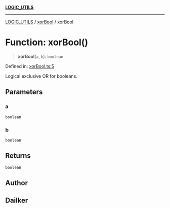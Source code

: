 [**LOGIC_UTILS**](../../README.md)

***

[LOGIC_UTILS](../../README.md) / [xorBool](../README.md) / xorBool

# Function: xorBool()

> **xorBool**(`a`, `b`): `boolean`

Defined in: [xorBool.ts:5](https://github.com/dailker/everyutil/blob/2581c2d178bc530a012cdac45251b2404ba4d9ac/src/logic/xorBool.ts#L5)

Logical exclusive OR for booleans.

## Parameters

### a

`boolean`

### b

`boolean`

## Returns

`boolean`

## Author

## Dailker
